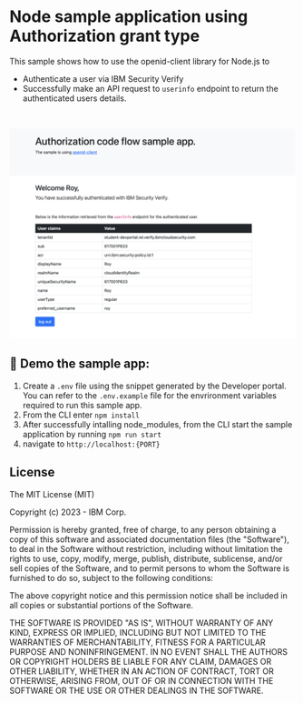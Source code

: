 # Node sample application using Authorization grant type

This sample shows how to use the openid-client library for Node.js to

- Authenticate a user via IBM Security Verify
- Successfully make an API request to `userinfo` endpoint to return the authenticated users details.

<br>

![screenshot](screenshot.png)

## :rocket: Demo the sample app:

1. Create a `.env` file using the snippet generated by the Developer portal. You can refer to the `.env.example` file for the envrironment variables required to run this sample app.
3. From the CLI enter `npm install`
4. After successfully intalling node_modules, from the CLI start the sample application by running `npm run start`
5. navigate to `http://localhost:{PORT}`

## License

The MIT License (MIT)

Copyright (c) 2023 - IBM Corp.

Permission is hereby granted, free of charge, to any person obtaining a copy of this software and associated documentation files (the "Software"), to deal in the Software without restriction, including without limitation the rights to use, copy, modify, merge, publish, distribute, sublicense, and/or sell copies of the Software, and to permit persons to whom the Software is furnished to do so, subject to the following conditions:

The above copyright notice and this permission notice shall be included in all copies or substantial portions of the Software.

THE SOFTWARE IS PROVIDED "AS IS", WITHOUT WARRANTY OF ANY KIND, EXPRESS OR IMPLIED, INCLUDING BUT NOT LIMITED TO THE WARRANTIES OF MERCHANTABILITY, FITNESS FOR A PARTICULAR PURPOSE AND NONINFRINGEMENT. IN NO EVENT SHALL THE AUTHORS OR COPYRIGHT HOLDERS BE LIABLE FOR ANY CLAIM, DAMAGES OR OTHER LIABILITY, WHETHER IN AN ACTION OF CONTRACT, TORT OR OTHERWISE, ARISING FROM, OUT OF OR IN CONNECTION WITH THE SOFTWARE OR THE USE OR OTHER DEALINGS IN THE SOFTWARE.

